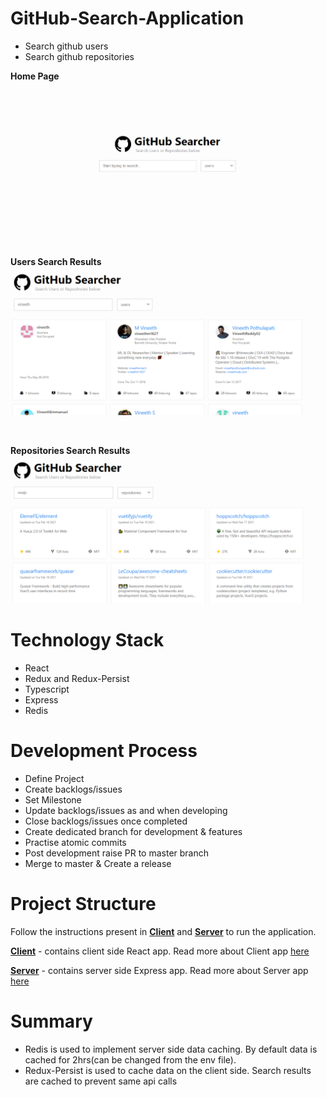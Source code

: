 # GitHub-Search-Application
- Search github users
- Search github repositories

**Home Page**
[![Home](https://github.com/vineeth-pappu/GitHub-Search-Application/raw/main/design/home.png "Home")](https://github.com/vineeth-pappu/GitHub-Search-Application/raw/main/design/home.png)

<br>

**Users Search Results**
[![Users](https://github.com/vineeth-pappu/GitHub-Search-Application/raw/main/design/users.png "Users")](https://github.com/vineeth-pappu/GitHub-Search-Application/raw/main/design/users.png)

<br>

**Repositories Search Results**
[![Repos](https://github.com/vineeth-pappu/GitHub-Search-Application/raw/main/design/repos.png "Repositories")](https://github.com/vineeth-pappu/GitHub-Search-Application/raw/main/design/repos.png)

# Technology Stack
- React
- Redux and Redux-Persist
- Typescript
- Express
- Redis

# Development Process
- Define Project
- Create backlogs/issues
- Set Milestone
- Update backlogs/issues as and when developing
- Close backlogs/issues once completed
- Create dedicated branch for development & features
- Practise atomic commits
- Post development raise PR to master branch
- Merge to master & Create a release

# Project Structure

Follow the instructions present in **[Client](https://github.com/vineeth-pappu/GitHub-Search-Application/tree/main/client)** and **[Server](https://github.com/vineeth-pappu/GitHub-Search-Application/tree/main/server)** to run the application.

**[Client](https://github.com/vineeth-pappu/GitHub-Search-Application/tree/main/client)** - contains client side React app.
Read more about Client app [here](https://github.com/vineeth-pappu/GitHub-Search-Application/blob/main/client/README.md)

**[Server](https://github.com/vineeth-pappu/GitHub-Search-Application/tree/main/server)** - contains server side Express app.
Read more about Server app [here](https://github.com/vineeth-pappu/GitHub-Search-Application/blob/main/server/README.md)


# Summary

- Redis is used to implement server side data caching. By default data is cached for 2hrs(can be changed from the env file).
- Redux-Persist is used to cache data on the client side. Search results are cached to prevent same api calls